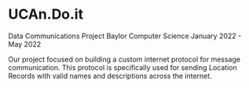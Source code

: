 # UCAn.Do.it
Data Communications Project 
Baylor Computer Science 
January 2022 - May 2022

Our project focused on building a custom internet protocol for message communication. This protocol is specifically used for sending Location Records with valid
names and descriptions across the internet. 

